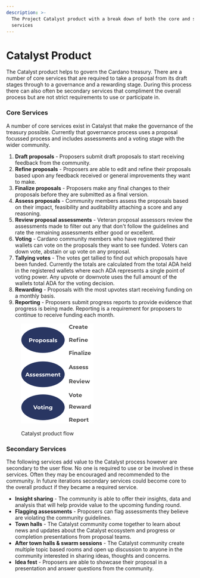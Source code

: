 ```yaml
---
description: >-
  The Project Catalyst product with a break down of both the core and secondary
  services
---
```


# Catalyst Product

The Catalyst product helps to govern the Cardano treasury. There are a number of core services that are required to take a proposal from its draft stages through to a governance and a rewarding stage. During this process there can also often be secondary services that compliment the overall process but are not strict requirements to use or participate in.



### Core Services

A number of core services exist in Catalyst that make the governance of the treasury possible. Currently that governance process uses a proposal focussed process and includes assessments and a voting stage with the wider community.



1. **Draft proposals** - Proposers submit draft proposals to start receiving feedback from the community.
2. **Refine proposals** - Proposers are able to edit and refine their proposals based upon any feedback received or general improvements they want to make.
3. **Finalize proposals** - Proposers make any final changes to their proposals before they are submitted as a final version.
4. **Assess proposals** - Community members assess the proposals based on their impact, feasibility and auditability attaching a score and any reasoning.
5. **Review proposal assessments** - Veteran proposal assessors review the assessments made to filter out any that don't follow the guidelines and rate the remaining assessments either good or excellent.
6. **Voting** - Cardano community members who have registered their wallets can vote on the proposals they want to see funded. Voters can down vote, abstain or up vote on any proposal.
7. **Tallying votes** - The votes get tallied to find out which proposals have been funded. Currently the totals are calculated from the total ADA held in the registered wallets where each ADA represents a single point of voting power. Any upvote or downvote uses the full amount of the wallets total ADA for the voting decision.
8. **Rewarding** - Proposals with the most upvotes start receiving funding on a monthly basis.&#x20;
9. **Reporting** - Proposers submit progress reports to provide evidence that progress is being made. Reporting is a requirement for proposers to continue to receive funding each month.

<figure><img src="../.gitbook/assets/catalyst-components.png" alt=""><figcaption><p>Catalyst product flow</p></figcaption></figure>



### Secondary Services

The following services add value to the Catalyst process however are secondary to the user flow. No one is required to use or be involved in these services. Often they may be encouraged and recommended to the community. In future iterations secondary services could become core to the overall product if they became a required service.



* **Insight sharing** - The community is able to offer their insights, data and analysis that will help provide value to the upcoming funding round.
* **Flagging assessments** - Proposers can flag assessments they believe are violating the community guidelines.
* **Town halls** - The Catalyst community come together to learn about news and updates about the Catalyst ecosystem and progress or completion presentations from proposal teams.
* **After town halls & swarm sessions** - The Catalyst community create multiple topic based rooms and open up discussion to anyone in the community interested in sharing ideas, thoughts and concerns.
* **Idea fest** - Proposers are able to showcase their proposal in a presentation and answer questions from the community.
